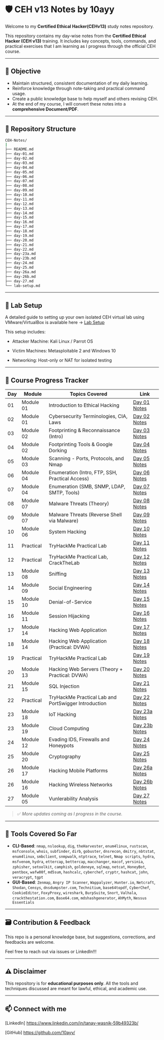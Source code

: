 # 🛡️ CEH v13 Notes by 10ayy
Welcome to my **Certified Ethical Hacker(CEHv13)** study notes repository.

This repository contains my day-wise notes from the **Certified Ethical Hacker (CEH v13)** training. It includes key concepts, tools, commands, and practical exercises that I am learning as I progress through the official CEH course.

---

## 📌 Objective

- Maintain structured, consistent documentation of my daily learning.
- Reinforce knowledge through note-taking and practical command usage.
- Create a public knowledge base to help myself and others revising CEH.
- At the end of my course, I will convert these notes into a **comprehensive Document/PDF**.

---

## 📂 Repository Structure
```bash
CEH-Notes/
|   
├── README.md
├── day-01.md
├── day-02.md
├── day-03.md
├── day-04.md
├── day-05.md
├── day-06.md
├── day-07.md
├── day-08.md
├── day-09.md
├── day-10.md
├── day-11.md
├── day-12.md
├── day-13.md
├── day-14.md
├── day-15.md
├── day-16.md
├── day-17.md
├── day-18.md
├── day-19.md
├── day-20.md
├── day-21.md
├── day-22.md
├── day-23a.md
├── day-23b.md
├── day-24.md
├── day-25.md
├── day-26a.md
├── day-26b.md
├── day-27.md
└── lab-setup.md
```

---

## 🧪 Lab Setup

A detailed guide to setting up your own isolated CEH virtual lab using VMware/VirtualBox is available here → [Lab Setup](lab-setup.md)

This setup includes:

- Attacker Machine: Kali Linux / Parrot OS

- Victim Machines: Metasploitable 2 and Windows 10

- Networking: Host-only or NAT for isolated testing

---

## 📅 Course Progress Tracker

| Day | Module            | Topics Covered                                            | Link                         |
|-----|-------------------|-----------------------------------------------------------|------------------------------|
| 01  | Module 01          | Introduction to Ethical Hacking                           | [Day 01 Notes](day-01.md)    |
| 02  | Module 01          | Cybersecurity Terminologies, CIA, Laws                    | [Day 02 Notes](day-02.md)    |
| 03  | Module 02          | Footprinting & Reconnaissance (Intro)                     | [Day 03 Notes](day-03.md)    |
| 04  | Module 02          | Footprinting Tools & Google Dorking                       | [Day 04 Notes](day-04.md)    |
| 05  | Module 03          | Scanning - Ports, Protocols, and Nmap                     | [Day 05 Notes](day-05.md)    |
| 06  | Module 04          | Enumeration (Intro, FTP, SSH, Practical Access)           | [Day 06 Notes](day-06.md)    |
| 07  | Module 04          | Enumeration (SMB, SNMP, LDAP, SMTP, Tools)                | [Day 07 Notes](day-07.md)    |
| 08  | Module 07          | Malware Threats (Theory)                                  | [Day 08 Notes](day-08.md)    |
| 09  | Module 07          | Malware Threats  (Reverse Shell via Malware)              | [Day 09 Notes](day-09.md)    |
| 10  | Module 06          | System Hacking                                            | [Day 10 Notes](day-10.md)    |
| 11  | Practical         | TryHackMe Practical Lab                                   | [Day 11 Notes](day-11.md)    |
| 12  | Practical         | TryHackMe Practical Lab, CrackTheLab                      | [Day 12 Notes](day-12.md)    |
| 13  | Module 08          | Sniffing                                                  | [Day 13 Notes](day-13.md)    |
| 14  | Module 09          | Social Engineering                                        | [Day 14 Notes](day-14.md)    |
| 15  | Module 10         | Denial-of-Service                                         | [Day 15 Notes](day-15.md)    |
| 16  | Module 11         | Session Hijacking                                         | [Day 16 Notes](day-16.md)    |
| 17  | Module 14         | Hacking Web Application                                   | [Day 17 Notes](day-17.md)    |
| 18  | Module 14         | Hacking Web Application (Practical: DVWA)                 | [Day 18 Notes](day-18.md)    |
| 19  | Practical         | TryHackMe Practical Lab                                   | [Day 19 Notes](day-19.md)    |
| 20  | Module 13         | Hacking Web Servers (Theory + Practical: DVWA)            | [Day 20 Notes](day-20.md)    |
| 21  | Module 15         | SQL Injection                                             | [Day 21 Notes](day-21.md)    |
| 22  | Practical         | TryHackMe Practical Lab and PortSwigger Introduction      | [Day 22 Notes](day-22.md)    |
| 23  | Module 18         | IoT Hacking                                               | [Day 23a Notes](day-23a.md)    |
| 23  | Module 19         | Cloud Computing                                           | [Day 23b Notes](day-23b.md)    |
| 24  | Module 12         | Evading IDS, Firewalls and Honeypots                      | [Day 24 Notes](day-24.md)    |
| 25  | Module 20         | Cryptography                                              | [Day 25 Notes](day-25.md)    |
| 26  | Module 17         | Hacking Mobile Platforms                                  | [Day 26a Notes](day-26a.md)    |
| 26  | Module 16         | Hacking Wireless Networks                                 | [Day 26b Notes](day-26b.md)    |
| 27  | Module 05         | Vunlerability Analysis                                    | [Day 27 Notes](day-27.md)    |

> ✅ *More updates coming as I progress in the course.*

---

## 🧠 Tools Covered So Far

- **CLI-Based**: `nmap`, `nslookup`, `dig`, `theHarvester`, `enum4linux`, `rustscan`, `msfconsole`, `whois`, `subfinder`, `dirb`, `gobuster`, `dnsrecon`, `dmitry`, `nbtstat`, `enum4linux`, `smbclient`, `snmpwalk`, `ntptrace`, `telnet`, `Nmap scripts`, `hydra`, `msfvenom`, `hydra`, `ettercap`, `bettercap`, `macchanger`, `macof`, `yersinia`, `zphisher`, `setoolkit`, `camphish`, `goldeneye`, `sqlmap`, `netcat`, `HoneyBot`, `pentbox`, `wafw00f`, `md5sum`, `hashcalc`, `cyberchef`, `cryptr`, `hashcat`, `john`, `veracrypt`, `tgpt`
- **GUI-Based**: `Zenmap`, `Angry IP Scanner`, `Wappalyzer`, `Hunter.io`, `Netcraft`, `Shodan`, `Censys`, `dnsdumpster.com`, `Technitium`, `base64topdf`, `CyberChef`, `CookieEditor`, `FoxyProxy`, `wireshark`, `BurpSuite`, `Snort`, `Valhala`, `crackthestation.com`, `Base64.com`, `mdshashgenerator`, `AhMyth`, `Nessus Essentials`

---

## 🗃️ Contribution & Feedback 
This repo is a personal knowledge base, but suggestions, corrections, and feedbacks are welcome.

Feel free to reach out via issues or LinkedIn!!!

---

## ⚠️ Disclaimer

This repository is for **educational purposes only**. All the tools and techniques discussed are meant for lawful, ethical, and academic use.

---

## 📫 Connect with me

[LinkedIn] https://www.linkedin.com/in/tanay-wasnik-59b49323b/

[GitHub] https://github.com/10ayy/
